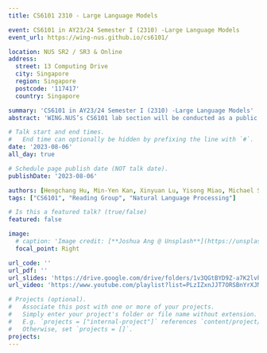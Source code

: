 ```yaml
---
title: CS6101 2310 - Large Language Models

event: CS6101 in AY23/24 Semester I (2310) -Large Language Models
event_url: https://wing-nus.github.io/cs6101/

location: NUS SR2 / SR3 & Online
address:
  street: 13 Computing Drive
  city: Singapore
  region: Singapore
  postcode: '117417'
  country: Singapore

summary: 'CS6101 in AY23/24 Semester I (2310) -Large Language Models'
abstract: 'WING.NUS’s CS6101 lab section will be conducted as a public course, with class participants nominating themselves and presenting the materials and leading the discussion. In Semester I of AY2023/2024, we will focus on the topics of Large Language Models (LLMs). This course is based on materials from Percy Liang, Tatsunori Hashimoto and Christopher Ré’s CS324 Large Language Models course at Stanford; Danqi Chen’s COS 597G Understanding Large Language Models course at Princeton; and Ryan Cotterell’s Large Language Models course at ETH. All three sets of instructors have given their explicit permission to allow us to re-use and build upon their fantastic resources. There will be 14 reading sessions, which will be held from 16:00 pm to 18:00 pm on Fridays. On alternate Thursdays, 13:00-15:00 pm, we will have project consultation sessions.'

# Talk start and end times.
#   End time can optionally be hidden by prefixing the line with `#`.
date: '2023-08-06'
all_day: true

# Schedule page publish date (NOT talk date).
publishDate: '2023-08-06'

authors: [Hengchang Hu, Min-Yen Kan, Xinyuan Lu, Yisong Miao, Michael Shieh]
tags: ["CS6101", "Reading Group", "Natural Language Processing"]

# Is this a featured talk? (true/false)
featured: false

image:
  # caption: 'Image credit: [**Joshua Ang @ Unsplash**](https://unsplash.com/photos/singapore-lion-fountain-Gf_KqXHU-PY)'
  focal_point: Right

url_code: ''
url_pdf: ''
url_slides: 'https://drive.google.com/drive/folders/1v3QGtBYD9Z-a7K2lvh0gPPMZ8pdLBWdZ?usp=drive_link'
url_video: 'https://www.youtube.com/playlist?list=PLzIZxnJJT7ORSBnYrXJMYBVnYeLryJtl7'

# Projects (optional).
#   Associate this post with one or more of your projects.
#   Simply enter your project's folder or file name without extension.
#   E.g. `projects = ["internal-project"]` references `content/project/deep-learning/index.md`.
#   Otherwise, set `projects = []`.
projects:
---
```

